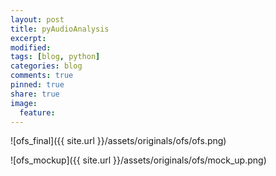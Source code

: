 ```yaml
---
layout: post
title: pyAudioAnalysis
excerpt:
modified:
tags: [blog, python]
categories: blog
comments: true
pinned: true
share: true
image:
  feature:
---
```


![ofs_final]({{ site.url }}/assets/originals/ofs/ofs.png)

![ofs_mockup]({{ site.url }}/assets/originals/ofs/mock_up.png)
